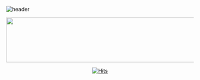 ![header](https://capsule-render.vercel.app/api?type=waving&height=300&color=FFE299&text=👋🏻%20Hi%20there!%20)


<a href="https://github.com/devxb/gitanimals">
  <img
    src="https://render.gitanimals.org/lines/ujeans?pet-id=624973706637861480"
    width="600"
    height="120"
  />
</a>

<div align="center">
  
[![Hits](https://hits.seeyoufarm.com/api/count/incr/badge.svg?url=https%3A%2F%2Fgithub.com%2Fujeans&count_bg=%2322B4FF&title_bg=%23555555&icon=&icon_color=%23E7E7E7&title=hits&edge_flat=false)](https://hits.seeyoufarm.com)

</div>
